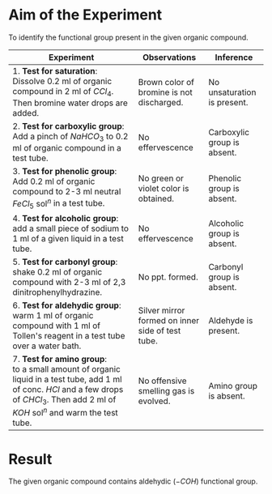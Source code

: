 # Aim of the Experiment 
To identify the functional group present in the given organic compound. 

| Experiment | Observations | Inference |
|-|-|-|
| 1. **Test for saturation**: <br> Dissolve 0.2 ml of organic compound in 2 ml of $CCl_4$. Then bromine water drops are added.| Brown color of bromine is not discharged. | No unsaturation is present. | 
| 2. **Test for carboxylic group**: <br> Add a pinch of $NaHCO_3$ to 0.2 ml of organic compound in a test tube. | No effervescence | Carboxylic group is absent. | 
| 3. **Test for phenolic group**: <br> Add 0.2 ml of organic compound to 2-3 ml neutral $FeCl_5$ $\text{sol}^n$ in a test tube. | No green or violet color is obtained. | Phenolic group is absent. | 
| 4. **Test for alcoholic group**: <br> add a small piece of sodium to 1 ml of a given liquid in a test tube. | No effervescence | Alcoholic group is absent. | 
| 5. **Test for carbonyl group**: shake 0.2 ml of organic compound with 2-3 ml of 2,3 dinitrophenylhydrazine. | No ppt. formed. | Carbonyl group is absent. | 
| 6. **Test for aldehydic group**: <br> warm 1 ml of organic compound with 1 ml of Tollen's reagent in a test tube over a water bath. | Silver mirror formed on inner side of test tube. | Aldehyde is present. | 
| 7. **Test for amino group**: <br> to a small amount of organic liquid in a test tube, add 1 ml of conc. $HCl$ and a few drops of $CHCl_3$. Then add 2 ml of $KOH$ $\text{sol}^n$ and warm the test tube. | No offensive smelling gas is evolved. | Amino group is absent. | 

# Result 
The given organic compound contains aldehydic $(-COH)$ functional group. 